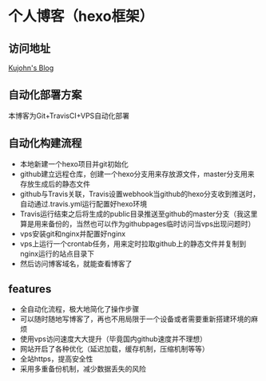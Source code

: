 # 个人博客（hexo框架）

## 访问地址
[Kujohn's Blog](https://ikuyman.pub/)

## 自动化部署方案
本博客为Git+TravisCI+VPS自动化部署

## 自动化构建流程
* 本地新建一个hexo项目并git初始化
* github建立远程仓库，创建一个hexo分支用来存放源文件，master分支用来存放生成后的静态文件
* github与Travis关联，Travis设置webhook当github的hexo分支收到推送时，自动通过.travis.yml运行配置好hexo环境
* Travis运行结束之后将生成的public目录推送至github的master分支（我这里算是用来备份的，当然也可以作为githubpages临时访问当vps出现问题时）
* vps安装git和nginx并配置好nginx
* vps上运行一个crontab任务，用来定时拉取github上的静态文件并复制到nginx运行的站点目录下
* 然后访问博客域名，就能查看博客了

## features
* 全自动化流程，极大地简化了操作步骤
* 可以随时随地写博客了，再也不用局限于一个设备或者需要重新搭建环境的麻烦
* 使用vps访问速度大大提升（毕竟国内github速度并不理想）
* 网站开启了各种优化（延迟加载，缓存机制，压缩机制等等）
* 全站https，提高安全性
* 采用多重备份机制，减少数据丢失的风险

 